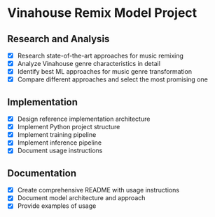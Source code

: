 # Vinahouse Remix Model Project

## Research and Analysis
- [x] Research state-of-the-art approaches for music remixing
- [x] Analyze Vinahouse genre characteristics in detail
- [x] Identify best ML approaches for music genre transformation
- [x] Compare different approaches and select the most promising one

## Implementation
- [x] Design reference implementation architecture
- [x] Implement Python project structure
- [x] Implement training pipeline
- [x] Implement inference pipeline
- [x] Document usage instructions

## Documentation
- [x] Create comprehensive README with usage instructions
- [x] Document model architecture and approach
- [x] Provide examples of usage
